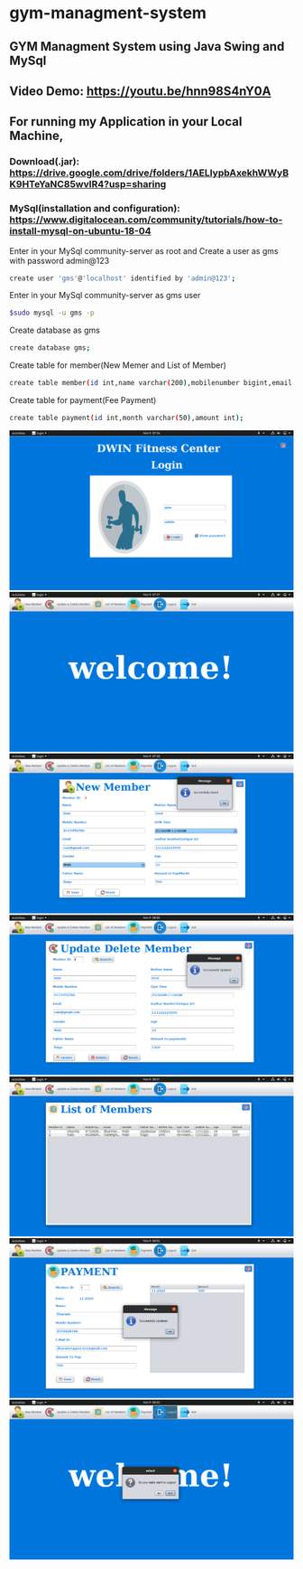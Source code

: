 # gym-managment-system
## GYM Managment System using Java Swing and MySql
## Video Demo: https://youtu.be/hnn98S4nY0A
## For running my Application in your Local Machine,
### Download(.jar): https://drive.google.com/drive/folders/1AELIypbAxekhWWyBK9HTeYaNC85wvIR4?usp=sharing
### MySql(installation and configuration): https://www.digitalocean.com/community/tutorials/how-to-install-mysql-on-ubuntu-18-04

Enter in your MySql community-server as root and Create a user as gms with password admin@123
```bash
create user 'gms'@'localhost' identified by 'admin@123';
```

Enter in your MySql community-server as gms user
```bash
$sudo mysql -u gms -p
```

Create database as gms
```bash
create database gms;
```

Create table for member(New Memer and List of Member)
```bash
create table member(id int,name varchar(200),mobilenumber bigint,email varchar(200),gender varchar(200),fathername varchar (200),mothername varchar(200),gymtime varchar(50),aadharnumber bigint,age int amount int);
```

Create table for payment(Fee Payment)
```bash
create table payment(id int,month varchar(50),amount int);
```

<img src="demo_images/0.png">

<img src="demo_images/1.png">

<img src="demo_images/2.png">

<img src="demo_images/3.png">

<img src="demo_images/4.png">

<img src="demo_images/5.png">

<img src="demo_images/6.png">
